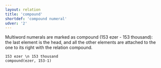 ```yaml
---
layout: relation
title: 'compound'
shortdef: 'compound numeral'
udver: '2'
---
```


Multiword numerals are marked as compound (153 ezer - 153 thousand): the last element is the head, and all the other elements are attached to the one to its right with the relation compound.

~~~ sdparse
153 ezer \n 153 thousand
compound(ezer, 153-1)
~~~

<!-- Interlanguage links updated So kvě 14 19:03:14 CEST 2022 -->
